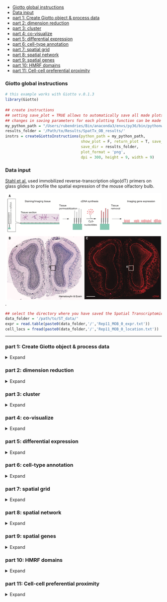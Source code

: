 
  - [Giotto global instructions](#giotto-global-instructions)
  - [Data input](#data-input)
  - [part 1: Create Giotto object & process
    data](#part-1-create-giotto-object-process-data)
  - [part 2: dimension reduction](#part-2-dimension-reduction)
  - [part 3: cluster](#part-3-cluster)
  - [part 4: co-visualize](#part-4-co-visualize)
  - [part 5: differential expression](#part-5-differential-expression)
  - [part 6: cell-type annotation](#part-6-cell-type-annotation)
  - [part 7: spatial grid](#part-7-spatial-grid)
  - [part 8: spatial network](#part-8-spatial-network)
  - [part 9: spatial genes](#part-9-spatial-genes)
  - [part 10: HMRF domains](#part-10-hmrf-domains)
  - [part 11: Cell-cell preferential
    proximity](#part-11-cell-cell-preferential-proximity)

<!-- mouse_cortex_1_simple.md is generated from mouse_cortex_1_simple.Rmd Please edit that file -->

### Giotto global instructions

``` r
# this example works with Giotto v.0.1.3
library(Giotto)

## create instructions
## setting save_plot = TRUE allows to automatically save all made plots to a predetermined save directory (save_dir)
## changes in saving parameters for each plotting function can be made with the save_param parameter 
my_python_path = "/Users/rubendries/Bin/anaconda3/envs/py36/bin/pythonw"
results_folder = '/Path/to/Results/SpatTx_OB_results/'
instrs = createGiottoInstructions(python_path = my_python_path,
                                  show_plot = F, return_plot = T, save_plot = T,
                                  save_dir = results_folder,
                                  plot_format = 'png',
                                  dpi = 300, height = 9, width = 9)
```

### Data input

[Stahl et al.](https://science.sciencemag.org/content/353/6294/78) used
immobilized reverse-transcription oligo(dT) primers on glass glides to
profile the spatial expression of the mouse olfactory bulb.

![](./spatial_transcriptomics_summary.png) .

``` r
## select the directory where you have saved the Spatial Transcriptomics data
data_folder = '/path/to/ST_data/'
expr = read.table(paste0(data_folder,'/','Rep11_MOB_0_expr.txt'))
cell_locs = fread(paste0(data_folder,'/','Rep11_MOB_0_location.txt'))
```

-----

### part 1: Create Giotto object & process data

<details>

<summary>Expand</summary>  

``` r
## create
ST_test <- createGiottoObject(raw_exprs = expr, spatial_locs = cell_locs[,-1], instructions = instrs)
showGiottoInstructions(ST_test)

## filter
ST_test <- filterGiotto(gobject = ST_test,
                         expression_threshold = 1,
                         gene_det_in_min_cells = 1,
                         min_det_genes_per_cell = 100,
                         expression_values = c('raw'),
                         verbose = T)

## normalize
ST_test <- normalizeGiotto(gobject = ST_test)
ST_test <- addStatistics(gobject = ST_test)

## visualize
spatPlot(gobject = ST_test,
         save_param = list(save_folder = '2_Gobject', save_name = 'spatial_locations'))
```

![](./figures/1_spatial_locations.png)

</details>

### part 2: dimension reduction

<details>

<summary>Expand</summary>  

``` r
## highly variable genes (HVG)
ST_test <- calculateHVG(gobject = ST_test)
gene_metadata = fDataDT(ST_test)
featgenes = gene_metadata[hvg == 'yes' & perc_cells > 4 & mean_expr_det > 0.25]$gene_ID

## run PCA on expression values (default)
ST_test <- runPCA(gobject = ST_test, genes_to_use = featgenes, expression_values = 'scaled', scale_unit = F)
signPCA(gobject = ST_test, expression_values = 'scaled', scale_unit = F, scree_ylim = c(0,1),
        save_param = list(save_folder = '3_DimRed', save_name = 'screeplot'))
plotPCA(ST_test,
           save_param = list(save_folder = '3_DimRed', save_name = 'PCA_reduction'))

## run UMAP and tSNE on PCA space (default)
ST_test <- runUMAP(ST_test, dimensions_to_use = 1:10, expression_values = 'scaled', n_threads = 2)
plotUMAP(gobject = ST_test,
            save_param = list(save_folder = '3_DimRed', save_name = 'UMAP_reduction'))
```

![](./figures/2_screeplot.png)

![](./figures/2_PCA_reduction.png)

![](./figures/2_UMAP_reduction.png)

-----

</details>

### part 3: cluster

<details>

<summary>Expand</summary>  

``` r

## Leiden clustering
ST_test <- createNearestNetwork(gobject = ST_test, dimensions_to_use = 1:10, k = 10)
ST_test <- doLeidenCluster(gobject = ST_test, resolution = 0.2, n_iterations = 200)
plotUMAP(gobject = ST_test, cell_color = 'leiden_clus', point_size = 3,
            save_param = list(save_folder = '4_Cluster', save_name = 'UMAP_leiden'))
```

![](./figures/3_UMAP_leiden.png)

-----

</details>

### part 4: co-visualize

<details>

<summary>Expand</summary>  

``` r
spatDimPlot(gobject = ST_test, cell_color = 'leiden_clus', 
            dim_point_size = 2, spat_point_size = 6,
            save_param = list(save_folder = '5_Covisuals', save_name = 'covisual_leiden'))
```

Co-visualzation: ![](./figures/4_covisual_leiden.png)

-----

</details>

### part 5: differential expression

<details>

<summary>Expand</summary>  

``` r
## gini ##
## very specific to a cluster, but not necessarily expressed in all cells of that cluster
gini_markers_subclusters = findMarkers_one_vs_all(gobject = ST_test,
                                                  method = 'gini',
                                                  expression_values = 'normalized',
                                                  cluster_column = 'leiden_clus',
                                                  min_genes = 20,
                                                  min_expr_gini_score = 0.5,
                                                  min_det_gini_score = 0.5)
topgenes_gini = gini_markers_subclusters[, head(.SD, 2), by = 'cluster']$genes

# violinplot
violinPlot(ST_test, genes = unique(topgenes_gini), cluster_column = 'leiden_clus',
           strip_text = 8, strip_position = 'top',
           save_param = c(save_folder = '6_DEG', save_name = 'violinplot_gini',  base_width = 5, base_height = 10))

# cluster heatmap
plotMetaDataHeatmap(ST_test, selected_genes = topgenes_gini,metadata_cols = c('leiden_clus'),
                    save_param = c(save_folder = '6_DEG', save_name = 'metaheatmap_gini'))


# visualize genes
topgenes_gini = gini_markers_subclusters[, head(.SD, 1), by = 'cluster']$genes
spatDimGenePlot(ST_test, expression_values = 'scaled',
                  genes = topgenes_gini,
                  plot_alignment = 'horizontal', cow_n_col = 1, point_size = 2,
                  genes_high_color = 'red', genes_mid_color = 'white', genes_low_color = 'darkblue', midpoint = 0,
                  save_param = c(save_folder = '6_DEG', save_name = 'genes_gini', base_width = 6, base_height = 14))



## scran ##
scran_markers_subclusters = findMarkers_one_vs_all(gobject = ST_test,
                                                   method = 'scran',
                                                   expression_values = 'normalized',
                                                   cluster_column = 'leiden_clus')
topgenes_scran = scran_markers_subclusters[, head(.SD, 2), by = 'cluster_ID']$gene_ID

# violinplot
violinPlot(ST_test, genes = unique(topgenes_scran), cluster_column = 'leiden_clus',
           strip_text = 10, strip_position = 'top',
           save_param = c(save_folder = '6_DEG', save_name = 'violinplot_scran',  base_width = 5, base_height = 10))

# cluster heatmap
plotMetaDataHeatmap(ST_test, selected_genes = topgenes_scran, metadata_cols = c('leiden_clus'),
                    save_param = c(save_folder = '6_DEG', save_name = 'metaheatmap_scran'))

# visualize genes
topgenes_scran = scran_markers_subclusters[, head(.SD, 1), by = 'cluster_ID']$gene_ID
spatDimGenePlot(ST_test, expression_values = 'scaled',
                  genes = topgenes_scran,
                  plot_alignment = 'horizontal', cow_n_col = 1, point_size = 2,
                  genes_high_color = 'red', genes_mid_color = 'white', genes_low_color = 'darkblue', midpoint = 0,
                  save_param = c(save_folder = '6_DEG', save_name = 'genes_scran', base_width = 6, base_height = 14))
```

Gini: - violinplot: ![](./figures/5_violinplot_gini.png)

  - Heatmap clusters: ![](./figures/5_metaheatmap_gini.png)

  - Genes: ![](./figures/5_genes_gini.png)

Scran: - violinplot: ![](./figures/5_violinplot_scran.png)

  - Heatmap clusters: ![](./figures/5_metaheatmap_scran.png)

  - Genes: ![](./figures/5_genes_scran.png)

-----

</details>

### part 6: cell-type annotation

<details>

<summary>Expand</summary>  

Spatial transcriptomics does not provide single-cell resolution, making
cell type annotation a harder problem. Giotto provides 3 ways to
calculate enrichment of specific cell-type signature gene list:  
\- PAGE  
\- rank  
\- hypergeometric test

To generate the cell-type specific gene lists for the olfactory bulb
(OB) data we reanalyzed the paper from Zeisel et al, associated with the
[mouse brain atlas](http://mousebrain.org/), and identified cell-type
specific genes for cells from the OB.

![paper](./Zeisel_paper.png)

``` r

## cell type identification based on individual marker genes is hard 
# known markers for different interneuron subtypes
spatDimGenePlot(ST_test, expression_values = 'scaled',
                genes = c('Vip', 'Camk4', 'Th', 'Igfbpl1'),
                plot_alignment = 'vertical', cow_n_col = 4, point_size = 3,
                genes_high_color = 'red', genes_mid_color = 'white', genes_low_color = 'darkblue', midpoint = 0,
                save_param = c(save_folder = '7_annotation', save_name = 'interneuron_genes', base_width = 13, base_height = 5))




## cell type identification based on signatures from single-cell RNAseq
## for PAGE ##
sig_matrix = fread('/path/to/sig_matrix_PAGE.txt')
sig_matrix = Giotto:::dt_to_matrix(sig_matrix)

## example to make PAGE signature matrix from list of 2 signature genesets
OBDOP1_sig = sig_matrix[,'OBDOP1']; OBDOP1_sig_genes = names(OBDOP1_sig[OBDOP1_sig == 1])
ACOB_sig = sig_matrix[,'ACOB'];ACOB_sig_genes = names(ACOB_sig[ACOB_sig == 1])
small_sign_matrix = convertSignListToMatrix(sign_names = c('OBDOP1', 'ACOB'),
                               sign_list = list(OBDOP1_sig_genes, ACOB_sig_genes))


## for rank ##
sig_rank_matrix = fread('/path/to/sig_matrix_rank.txt')
sig_rank_matrix = Giotto:::dt_to_matrix(sig_rank_matrix)

## enrichment tests 
ST_test = createSpatialEnrich(ST_test, sign_matrix = sig_matrix) #default = 'PAGE' for method and name
ST_test = createSpatialEnrich(ST_test, sign_matrix = sig_matrix, output_enrichment = 'zscore', name = 'PAGEz') 
ST_test = createSpatialEnrich(ST_test, sign_matrix = sig_rank_matrix, enrich_method = 'rank', name = 'rank')


## heatmap
value_columns = c('ACOB', 'OBDOP1', 'OBDOP2-OBINH123', 'OBINH4', 'OBINH5', 'OBNBL12', 'OBNBL3', 'OBNBL45', 'OEC')
meta_columns = c('leiden_clus')

plotMetaDataCellsHeatmap(gobject = ST_test,
                         metadata_cols = 'leiden_clus',
                         value_cols = value_columns,
                         spat_enr_names = 'PAGE',
                         save_param = c(save_folder = '7_annotation', save_name = 'heatmap_PAGE',
                                        base_width = 4, base_height = 4))

plotMetaDataCellsHeatmap(gobject = ST_test,
                         metadata_cols = 'leiden_clus',
                         value_cols = value_columns,
                         spat_enr_names = 'rank',
                         save_param = c(save_folder = '7_annotation', save_name = 'heatmap_rank',
                                        base_width = 4, base_height = 4))

## visualize individual enrichments
spatDimPlot(gobject = ST_test,
            spat_enr_names = 'PAGE',
            cell_color = 'OEC', color_as_factor = F,
            spat_show_legend = T, dim_show_legend = T,
            gradient_midpoint = 3, 
            dim_point_size = 2, spat_point_size = 4, save_plot = F)

spatDimPlot(gobject = ST_test,
            spat_enr_names = 'PAGE',
            cell_color = 'OBINH4', color_as_factor = F,
            spat_show_legend = T, dim_show_legend = T,
            gradient_midpoint = 1, 
            dim_point_size = 2, spat_point_size = 4, save_plot = F)

spatDimPlot(gobject = ST_test,
            spat_enr_names = 'PAGE',
            cell_color = 'OBNBL3', color_as_factor = F,
            spat_show_legend = T, dim_show_legend = T,
            gradient_midpoint = 1, gradient_limits = c(0,4), 
            dim_point_size = 2, spat_point_size = 4, save_plot = F)



## multiple value columns with spatPlot ##
value_columns = c('ACOB', 'OBDOP1', 'OBDOP2-OBINH123', 'OBINH4', 'OBINH5', 'OBNBL12', 'OBNBL3', 'OBNBL45', 'OEC')

spatCellPlot(gobject = ST_test, spat_enr_names = 'PAGE',
             cell_annotation_values = value_columns,
             cow_n_col = 3,coord_fix_ratio = NULL,
             save_param = c(save_folder = '7_annotation', save_name = 'PAGE_spatplot',
                            base_width = 10, base_height = 6))

spatCellPlot(gobject = ST_test, spat_enr_names = 'PAGEz',
             cell_annotation_values = value_columns,
             cow_n_col = 3, coord_fix_ratio = NULL,
             gradient_limits = c(-2,2),
             save_param = c(save_folder = '7_annotation', save_name = 'PAGEz_spatplot',
                            base_width = 10, base_height = 6))

spatCellPlot(gobject = ST_test, spat_enr_names = 'rank',
             cell_annotation_values = value_columns,
             cow_n_col = 3, coord_fix_ratio = NULL,
             save_param = c(save_folder = '7_annotation', save_name = 'rank_spatplot',
                            base_width = 10, base_height = 6))


## multiple value columns with spatDimPlot ##
spatDimCellPlot(gobject = ST_test, spat_enr_names = 'PAGE',
                cell_annotation_values = value_columns[1:4],
                cow_n_col = 1, spat_point_size = 3, plot_alignment = 'horizontal',
                save_param = c(save_folder = '7_annotation', save_name = 'PAGE_spatdimplot',
                               base_width = 6, base_height = 10))
```

Markers for interneuron genes: ![](./figures/6_interneuron_genes.png)

Heatmap:

PAGE

![](./figures/6_heatmap_PAGE.png)

rank

![](./figures/6_heatmap_rank.png)

Spatial enrichment plots for all cell types:

PAGE enrichment:

![](./figures/6_PAGE_spatplot.png)

PAGE enrichment z-scores:

![](./figures/6_PAGEz_spatplot.png)

rank enrichment:

![](./figures/6_rank_spatplot.png)

Spatial and dimension reduction PAGE enrichment plots for first 4 cell
types:

![](./figures/6_PAGE_spatdimplot.png)

-----

</details>

### part 7: spatial grid

<details>

<summary>Expand</summary>  

``` r
## create spatial grid
ST_test <- createSpatialGrid(gobject = ST_test,
                              sdimx_stepsize = 2,
                              sdimy_stepsize = 2,
                              minimum_padding = 0)
spatPlot(ST_test, cell_color = 'leiden_clus', show_grid = T,
           grid_color = 'lightblue', spatial_grid_name = 'spatial_grid', 
           save_param = c(save_folder = '8_grid', save_name = 'grid'))

## identify spatial patterns with spatial grid #
pattern_osm = detectSpatialPatterns(gobject = ST_test, 
                                    spatial_grid_name = 'spatial_grid',
                                    min_cells_per_grid = 2, 
                                    scale_unit = T, 
                                    PC_zscore = 1, 
                                    show_plot = T)

# dimension 1
showPattern2D(ST_test, pattern_osm, dimension = 1, point_size = 4,
              save_param = c(save_folder = '8_grid', save_name = 'pattern1_PCA'))
showPatternGenes(ST_test, pattern_osm, dimension = 1,
                 save_param = c(save_folder = '8_grid', save_name = 'pattern1_genes'))

# dimension 2
showPattern2D(ST_test, pattern_osm, dimension = 2, point_size = 4,
              save_param = c(save_folder = '8_grid', save_name = 'pattern2_PCA'))
showPatternGenes(ST_test, pattern_osm, dimension = 2,
                 save_param = c(save_folder = '8_grid', save_name = 'pattern2_genes'))

view_pattern_genes = selectPatternGenes(pattern_osm, return_top_selection = TRUE)
```

![](./figures/7_grid.png)

Dimension 1: ![](./figures/7_pattern1_PCA.png)
![](./figures/7_pattern1_genes.png)

Dimension 2: ![](./figures/7_pattern2_PCA.png)

![](./figures/7_pattern2_genes.png)

-----

</details>

### part 8: spatial network

<details>

<summary>Expand</summary>  

``` r
ST_test <- createSpatialNetwork(gobject = ST_test, k = 5)
spatPlot(gobject = ST_test, show_network = T,
           network_color = 'blue', spatial_network_name = 'spatial_network',
           save_param = c(save_name = 'spatial_network_k5', save_folder = '9_spatial_network'))
```

![](./figures/8_spatial_network_k5.png)

-----

</details>

### part 9: spatial genes

<details>

<summary>Expand</summary>  

``` r
## kmeans binarization
kmtest = binGetSpatialGenes(ST_test, bin_method = 'kmeans',
                            do_fisher_test = T, community_expectation = 5,
                            spatial_network_name = 'spatial_network', verbose = T)

spatGenePlot(ST_test, expression_values = 'scaled',
               genes = kmtest$genes[1:6], cow_n_col = 2, point_size = 3,
               genes_high_color = 'red', genes_mid_color = 'white', genes_low_color = 'darkblue', midpoint = 0,
               save_param = c(save_name = 'spatial_genes_km', save_folder = '10_spatial_genes'))

## rank binarization
ranktest = binGetSpatialGenes(ST_test, bin_method = 'rank',
                              do_fisher_test = T, community_expectation = 5,
                              spatial_network_name = 'spatial_network', verbose = T)

spatGenePlot(ST_test, expression_values = 'scaled',
               genes = ranktest$genes[1:6], cow_n_col = 2, point_size = 3,
               genes_high_color = 'red', genes_mid_color = 'white', genes_low_color = 'darkblue', midpoint = 0,
               save_param = c(save_name = 'spatial_genes_rank', save_folder = '10_spatial_genes'))
```

Spatial genes: - kmeans ![](./figures/9_spatial_genes_km.png)

  - rank ![](./figures/9_spatial_genes_rank.png)

-----

</details>

### part 10: HMRF domains

<details>

<summary>Expand</summary>  

not available for this specific dataset

-----

</details>

### part 11: Cell-cell preferential proximity

<details>

<summary>Expand</summary>  

![cell-cell](./cell_cell_neighbors.png)

``` r
## calculate frequently seen proximities
cell_proximities = cellProximityEnrichment(gobject = ST_test,
                                           cluster_column = 'leiden_clus',
                                           spatial_network_name = 'spatial_network',
                                           number_of_simulations = 1000)

## barplot
cellProximityBarplot(gobject = ST_test, CPscore = cell_proximities, min_orig_ints = 5, min_sim_ints = 5, 
                     save_param = c(save_name = 'barplot_cell_cell_enrichment', save_folder = '12_cell_proxim'))
## heatmap
cellProximityHeatmap(gobject = ST_test, CPscore = cell_proximities, order_cell_types = T, scale = T,
                     color_breaks = c(-1.5, 0, 1.5), color_names = c('blue', 'white', 'red'),
                     save_param = c(save_name = 'heatmap_cell_cell_enrichment', save_folder = '12_cell_proxim', unit = 'in'))
## network
cellProximityNetwork(gobject = ST_test, CPscore = cell_proximities, remove_self_edges = T, only_show_enrichment_edges = F,
                     save_param = c(save_name = 'network_cell_cell_enrichment', save_folder = '12_cell_proxim'))

## visualization
spec_interaction = "2--6"
cellProximitySpatPlot2D(gobject = ST_test,
                        interaction_name = spec_interaction,
                        cluster_column = 'leiden_clus', show_network = T,
                        cell_color = 'leiden_clus', coord_fix_ratio = 0.5,
                        point_size_select = 4, point_size_other = 2,
                        save_param = c(save_name = 'selected_enrichment', save_folder = '12_cell_proxim'))
```

barplot:  
![](./figures/10_barplot_cell_cell_enrichment.png)

heatmap:  
![](./figures/10_heatmap_cell_cell_enrichment.png)

network:  
![](./figures/10_network_cell_cell_enrichment.png)

selected enrichment:  
![](./figures/10_selected_enrichment.png)

-----

</details>
